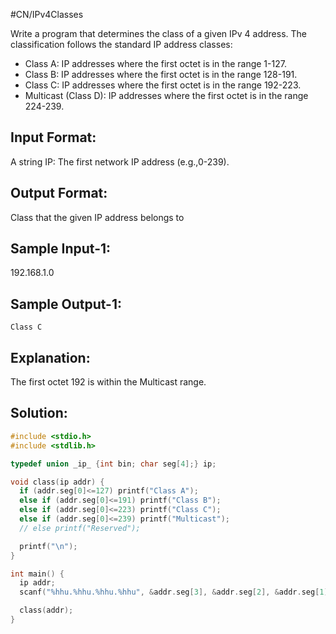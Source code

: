 #CN/IPv4Classes

Write a program that determines the class of a given IPv 4 address. 
The classification follows the standard IP address classes:
- Class A: IP addresses where the first octet is in the range 1-127.
- Class B: IP addresses where the first octet is in the range 128-191.
- Class C: IP addresses where the first octet is in the range 192-223.
- Multicast (Class D): IP addresses where the first octet is in the range 224-239.

Input Format:
-------------
A string IP: The first network IP address (e.g.,0-239).

Output Format:
--------------
Class that the given IP address belongs to


Sample Input-1:
-------------
192.168.1.0

Sample Output-1:
--------------
```
Class C
```

Explanation:
------------
The first octet 192 is within the Multicast range.

## Solution:

```c
#include <stdio.h>
#include <stdlib.h>

typedef union _ip_ {int bin; char seg[4];} ip;

void class(ip addr) {
  if (addr.seg[0]<=127) printf("Class A");
  else if (addr.seg[0]<=191) printf("Class B");
  else if (addr.seg[0]<=223) printf("Class C");
  else if (addr.seg[0]<=239) printf("Multicast");
  // else printf("Reserved");

  printf("\n");
}

int main() {
  ip addr;
  scanf("%hhu.%hhu.%hhu.%hhu", &addr.seg[3], &addr.seg[2], &addr.seg[1], &addr.seg[0]);

  class(addr);
}
```